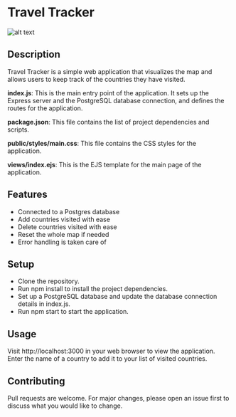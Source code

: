 # Travel Tracker
![alt text]([https://github.com/andrewkamal/](https://github.com/andrewkamal/Travel-Tracker/blob/main/public/image.png))

## Description 

Travel Tracker is a simple web application that visualizes the map and allows users to keep track of the countries they have visited. 

**index.js**: This is the main entry point of the application. It sets up the Express server and the PostgreSQL database connection, and defines the routes for the application.

**package.json**: This file contains the list of project dependencies and scripts.

**public/styles/main.css**: This file contains the CSS styles for the application.

**views/index.ejs**: This is the EJS template for the main page of the application.

## Features

- Connected to a Postgres database
- Add countries visited with ease
- Delete countries visited with ease
- Reset the whole map if needed
- Error handling is taken care of

## Setup
- Clone the repository.
- Run npm install to install the project dependencies.
- Set up a PostgreSQL database and update the database connection details in index.js.
- Run npm start to start the application.
 
## Usage
Visit http://localhost:3000 in your web browser to view the application. Enter the name of a country to add it to your list of visited countries.

## Contributing
Pull requests are welcome. For major changes, please open an issue first to discuss what you would like to change.
